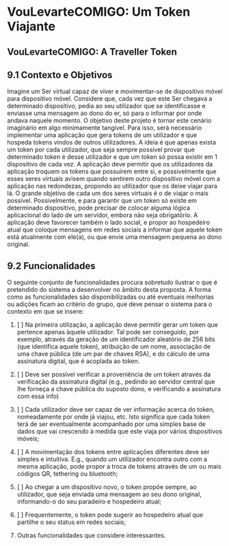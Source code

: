 VouLevarteCOMIGO: Um Token Viajante
======
VouLevarteCOMIGO: A Traveller Token
------
9.1  Contexto e Objetivos
------
Imagine um Ser virtual capaz de viver e movimentar-se de dispositivo móvel para dispositivo móvel.  Considere que, cada vez que este Ser chegava a determinado dispositivo, pedia ao seu utilizador que se identificasse e enviasse uma mensagem ao dono do  er, só para o informar por onde andava naquele momento. O objetivo deste projeto é tornar este cenário imaginário em algo minimamente tangível. Para isso, será necessário implementar uma aplicação que gera tokens de um utilizador e que hospeda tokens vindos de outros utilizadores.  A ideia é que apenas exista um token por cada utilizador, que seja sempre possível provar que determinado token é desse utilizador e que um token só possa existir em 1 dispositivo de cada vez.  A aplicação deve permitir que os utilizadores da aplicação troquem os tokens que possuírem entre si, e possivelmente que esses seres virtuais avisem quando sentirem outro dispositivo móvel com a aplicação nas redondezas, propondo ao utilizador que os deixe viajar para lá.  O grande objetivo de cada um dos seres virtuais é o de viajar o mais possível.  Possivelmente, e para garantir que um  token só existe em determinado dispositivo, pode precisar de colocar alguma lógica aplicacional do lado de um servidor, embora não seja obrigatório.  A aplicação deve favorecer também o lado social, e propor ao hospedeiro atual que coloque mensagens em redes sociais a informar que aquele token está atualmente com ele(a), ou que envie uma mensagem pequena ao dono original.

9.2  Funcionalidades
------
O seguinte conjunto de funcionalidades procura sobretudo ilustrar o que é pretendido do sistema a desenvolver no âmbito desta proposta.  A forma como as funcionalidades são disponibilizadas ou até eventuais melhorias ou adições ficam ao critério do grupo, que deve pensar o sistema para o contexto em que se insere:

1. [ ] Na primeira utilização, a aplicação deve permitir gerar um token que pertence apenas àquele utilizador.  Tal pode ser conseguido, por exemplo, através da geração de um identificador aleatório de 256 bits (que identifica aquele token), atribuição de um nome, associação de uma chave pública (de um par de chaves RSA), e do cálculo de uma assinatura digital, que é acoplada ao token.

1. [ ] Deve ser possível verificar a proveniência de um token através da verificação da assinatura digital (e.g., pedindo ao servidor central que lhe forneça a chave pública do suposto dono, e verificando a assinatura com essa info)

1. [ ] Cada utilizador deve ser capaz de ver informação acerca do token, nomeadamente por onde já viajou, etc. Isto significa que cada token terá de ser eventualmente acompanhado por uma simples base de dados que vai crescendo à medida que este viaja por vários dispositivos móveis;

1. [ ] A movimentação dos tokens entre aplicações diferentes deve ser simples e intuitiva. E.g.,  quando um utilizador encontra outro  com a mesma aplicação,  pode propor a troca de tokens através de um ou mais códigos QR, tethering ou bluetooth;

1. [ ] Ao chegar a um dispositivo novo, o token propõe sempre, ao utilizador, que seja enviada uma mensagem ao seu dono original, informando-o do seu paradeiro e hospedeiro atual;

1. [ ] Frequentemente, o token pode sugerir ao hospedeiro atual que partilhe o seu status em redes sociais;

1. Outras funcionalidades que considere interessantes.
